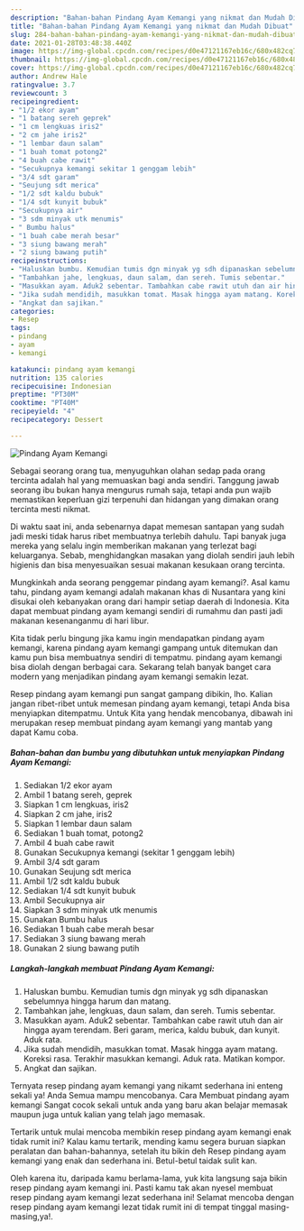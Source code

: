 ```yaml
---
description: "Bahan-bahan Pindang Ayam Kemangi yang nikmat dan Mudah Dibuat"
title: "Bahan-bahan Pindang Ayam Kemangi yang nikmat dan Mudah Dibuat"
slug: 284-bahan-bahan-pindang-ayam-kemangi-yang-nikmat-dan-mudah-dibuat
date: 2021-01-28T03:48:38.440Z
image: https://img-global.cpcdn.com/recipes/d0e47121167eb16c/680x482cq70/pindang-ayam-kemangi-foto-resep-utama.jpg
thumbnail: https://img-global.cpcdn.com/recipes/d0e47121167eb16c/680x482cq70/pindang-ayam-kemangi-foto-resep-utama.jpg
cover: https://img-global.cpcdn.com/recipes/d0e47121167eb16c/680x482cq70/pindang-ayam-kemangi-foto-resep-utama.jpg
author: Andrew Hale
ratingvalue: 3.7
reviewcount: 3
recipeingredient:
- "1/2 ekor ayam"
- "1 batang sereh geprek"
- "1 cm lengkuas iris2"
- "2 cm jahe iris2"
- "1 lembar daun salam"
- "1 buah tomat potong2"
- "4 buah cabe rawit"
- "Secukupnya kemangi sekitar 1 genggam lebih"
- "3/4 sdt garam"
- "Seujung sdt merica"
- "1/2 sdt kaldu bubuk"
- "1/4 sdt kunyit bubuk"
- "Secukupnya air"
- "3 sdm minyak utk menumis"
- " Bumbu halus"
- "1 buah cabe merah besar"
- "3 siung bawang merah"
- "2 siung bawang putih"
recipeinstructions:
- "Haluskan bumbu. Kemudian tumis dgn minyak yg sdh dipanaskan sebelumnya hingga harum dan matang."
- "Tambahkan jahe, lengkuas, daun salam, dan sereh. Tumis sebentar."
- "Masukkan ayam. Aduk2 sebentar. Tambahkan cabe rawit utuh dan air hingga ayam terendam. Beri garam, merica, kaldu bubuk, dan kunyit. Aduk rata."
- "Jika sudah mendidih, masukkan tomat. Masak hingga ayam matang. Koreksi rasa. Terakhir masukkan kemangi. Aduk rata. Matikan kompor."
- "Angkat dan sajikan."
categories:
- Resep
tags:
- pindang
- ayam
- kemangi

katakunci: pindang ayam kemangi 
nutrition: 135 calories
recipecuisine: Indonesian
preptime: "PT30M"
cooktime: "PT40M"
recipeyield: "4"
recipecategory: Dessert

---
```



![Pindang Ayam Kemangi](https://img-global.cpcdn.com/recipes/d0e47121167eb16c/680x482cq70/pindang-ayam-kemangi-foto-resep-utama.jpg)

Sebagai seorang orang tua, menyuguhkan olahan sedap pada orang tercinta adalah hal yang memuaskan bagi anda sendiri. Tanggung jawab seorang ibu bukan hanya mengurus rumah saja, tetapi anda pun wajib memastikan keperluan gizi terpenuhi dan hidangan yang dimakan orang tercinta mesti nikmat.

Di waktu  saat ini, anda sebenarnya dapat memesan santapan yang sudah jadi meski tidak harus ribet membuatnya terlebih dahulu. Tapi banyak juga mereka yang selalu ingin memberikan makanan yang terlezat bagi keluarganya. Sebab, menghidangkan masakan yang diolah sendiri jauh lebih higienis dan bisa menyesuaikan sesuai makanan kesukaan orang tercinta. 



Mungkinkah anda seorang penggemar pindang ayam kemangi?. Asal kamu tahu, pindang ayam kemangi adalah makanan khas di Nusantara yang kini disukai oleh kebanyakan orang dari hampir setiap daerah di Indonesia. Kita dapat membuat pindang ayam kemangi sendiri di rumahmu dan pasti jadi makanan kesenanganmu di hari libur.

Kita tidak perlu bingung jika kamu ingin mendapatkan pindang ayam kemangi, karena pindang ayam kemangi gampang untuk ditemukan dan kamu pun bisa membuatnya sendiri di tempatmu. pindang ayam kemangi bisa diolah dengan berbagai cara. Sekarang telah banyak banget cara modern yang menjadikan pindang ayam kemangi semakin lezat.

Resep pindang ayam kemangi pun sangat gampang dibikin, lho. Kalian jangan ribet-ribet untuk memesan pindang ayam kemangi, tetapi Anda bisa menyiapkan ditempatmu. Untuk Kita yang hendak mencobanya, dibawah ini merupakan resep membuat pindang ayam kemangi yang mantab yang dapat Kamu coba.

<!--inarticleads1-->

##### Bahan-bahan dan bumbu yang dibutuhkan untuk menyiapkan Pindang Ayam Kemangi:

1. Sediakan 1/2 ekor ayam
1. Ambil 1 batang sereh, geprek
1. Siapkan 1 cm lengkuas, iris2
1. Siapkan 2 cm jahe, iris2
1. Siapkan 1 lembar daun salam
1. Sediakan 1 buah tomat, potong2
1. Ambil 4 buah cabe rawit
1. Gunakan Secukupnya kemangi (sekitar 1 genggam lebih)
1. Ambil 3/4 sdt garam
1. Gunakan Seujung sdt merica
1. Ambil 1/2 sdt kaldu bubuk
1. Sediakan 1/4 sdt kunyit bubuk
1. Ambil Secukupnya air
1. Siapkan 3 sdm minyak utk menumis
1. Gunakan  Bumbu halus
1. Sediakan 1 buah cabe merah besar
1. Sediakan 3 siung bawang merah
1. Gunakan 2 siung bawang putih




<!--inarticleads2-->

##### Langkah-langkah membuat Pindang Ayam Kemangi:

1. Haluskan bumbu. Kemudian tumis dgn minyak yg sdh dipanaskan sebelumnya hingga harum dan matang.
1. Tambahkan jahe, lengkuas, daun salam, dan sereh. Tumis sebentar.
1. Masukkan ayam. Aduk2 sebentar. Tambahkan cabe rawit utuh dan air hingga ayam terendam. Beri garam, merica, kaldu bubuk, dan kunyit. Aduk rata.
1. Jika sudah mendidih, masukkan tomat. Masak hingga ayam matang. Koreksi rasa. Terakhir masukkan kemangi. Aduk rata. Matikan kompor.
1. Angkat dan sajikan.




Ternyata resep pindang ayam kemangi yang nikamt sederhana ini enteng sekali ya! Anda Semua mampu mencobanya. Cara Membuat pindang ayam kemangi Sangat cocok sekali untuk anda yang baru akan belajar memasak maupun juga untuk kalian yang telah jago memasak.

Tertarik untuk mulai mencoba membikin resep pindang ayam kemangi enak tidak rumit ini? Kalau kamu tertarik, mending kamu segera buruan siapkan peralatan dan bahan-bahannya, setelah itu bikin deh Resep pindang ayam kemangi yang enak dan sederhana ini. Betul-betul taidak sulit kan. 

Oleh karena itu, daripada kamu berlama-lama, yuk kita langsung saja bikin resep pindang ayam kemangi ini. Pasti kamu tak akan nyesel membuat resep pindang ayam kemangi lezat sederhana ini! Selamat mencoba dengan resep pindang ayam kemangi lezat tidak rumit ini di tempat tinggal masing-masing,ya!.

